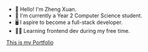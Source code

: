 - 👋 Hello! I'm Zheng Xuan.
- 🎒 I'm currently a Year 2 Computer Science student.
- 🖥️ I aspire to become a full-stack developer.
- 🧗‍♂️ Learning frontend dev during my free time.

[This is my Portfolio](portfolio-mu-bay-71.vercel.app)
